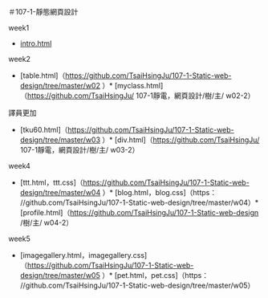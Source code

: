 ＃107-1-靜態網頁設計

week1
* [intro.html](https://github.com/TsaiHsingJu/107-1-Static-web-design/tree/master/w01)


week2
* [table.html]（https://github.com/TsaiHsingJu/107-1-Static-web-design/tree/master/w02 ）* [myclass.html]（https://github.com/TsaiHsingJu/ 107-1靜電，網頁設計/樹/主/ w02-2）




譯員更加
* [tku60.html]（https://github.com/TsaiHsingJu/107-1-Static-web-design/tree/master/w03 ）* [div.html]（https://github.com/TsaiHsingJu/ 107-1靜電，網頁設計/樹/主/ w03-2）




week4 
* [ttt.html，ttt.css]（https://github.com/TsaiHsingJu/107-1-Static-web-design/tree/master/w04 ）* [blog.html，blog.css]（https： //github.com/TsaiHsingJu/107-1-Static-web-design/tree/master/w04）* [profile.html]（https://github.com/TsaiHsingJu/107-1-Static-web-design /樹/主/ w04-2）






week5 
* [imagegallery.html，imagegallery.css]（https://github.com/TsaiHsingJu/107-1-Static-web-design/tree/master/w05 ）* [pet.html，pet.css]（https： //github.com/TsaiHsingJu/107-1-Static-web-design/tree/master/w05）



<!--stackedit_data:
eyJoaXN0b3J5IjpbMTMyMTY5NTEzOV19
-->
